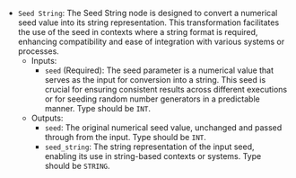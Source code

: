- `Seed String`: The Seed String node is designed to convert a numerical seed value into its string representation. This transformation facilitates the use of the seed in contexts where a string format is required, enhancing compatibility and ease of integration with various systems or processes.
    - Inputs:
        - `seed` (Required): The seed parameter is a numerical value that serves as the input for conversion into a string. This seed is crucial for ensuring consistent results across different executions or for seeding random number generators in a predictable manner. Type should be `INT`.
    - Outputs:
        - `seed`: The original numerical seed value, unchanged and passed through from the input. Type should be `INT`.
        - `seed_string`: The string representation of the input seed, enabling its use in string-based contexts or systems. Type should be `STRING`.
